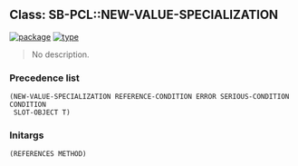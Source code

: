 ## Class: SB-PCL::NEW-VALUE-SPECIALIZATION
[![package](https://img.shields.io/badge/Package-SB--PCL-5f9ea0.svg?style=social&colorA=999999)](../) [![type](https://img.shields.io/badge/Type-Class-5f9ea0.svg?style=social&colorA=999999)](../#class) 

> No description.

### Precedence list
```
(NEW-VALUE-SPECIALIZATION REFERENCE-CONDITION ERROR SERIOUS-CONDITION CONDITION
 SLOT-OBJECT T)
```
### Initargs
```
(REFERENCES METHOD)
```
